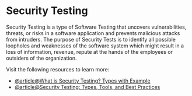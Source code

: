 # Security Testing

Security Testing is a type of Software Testing that uncovers vulnerabilities, threats, or risks in a software application and prevents malicious attacks from intruders. The purpose of Security Tests is to identify all possible loopholes and weaknesses of the software system which might result in a loss of information, revenue, repute at the hands of the employees or outsiders of the organization.

Visit the following resources to learn more:

- [@article@What is Security Testing? Types with Example](https://www.guru99.com/what-is-security-testing.html)
- [@article@Security Testing: Types, Tools, and Best Practices](https://brightsec.com/blog/security-testing/)
